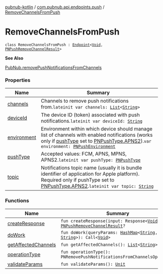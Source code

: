 [pubnub-kotlin](../../index.md) / [com.pubnub.api.endpoints.push](../index.md) / [RemoveChannelsFromPush](./index.md)

# RemoveChannelsFromPush

`class RemoveChannelsFromPush : `[`Endpoint`](../../com.pubnub.api/-endpoint/index.md)`<`[`Void`](https://docs.oracle.com/javase/6/docs/api/java/lang/Void.html)`, `[`PNPushRemoveChannelResult`](../../com.pubnub.api.models.consumer.push/-p-n-push-remove-channel-result/index.md)`>`

**See Also**

[PubNub.removePushNotificationsFromChannels](../../com.pubnub.api/-pub-nub/remove-push-notifications-from-channels.md)

### Properties

| Name | Summary |
|---|---|
| [channels](channels.md) | Channels to remove push notifications from.`lateinit var channels: `[`List`](https://kotlinlang.org/api/latest/jvm/stdlib/kotlin.collections/-list/index.html)`<`[`String`](https://kotlinlang.org/api/latest/jvm/stdlib/kotlin/-string/index.html)`>` |
| [deviceId](device-id.md) | The device ID (token) associated with push notifications.`lateinit var deviceId: `[`String`](https://kotlinlang.org/api/latest/jvm/stdlib/kotlin/-string/index.html) |
| [environment](environment.md) | Environment within which device should manage list of channels with enabled notifications (works only if [pushType](push-type.md) set to [PNPushType.APNS2](../../com.pubnub.api.enums/-p-n-push-type/-a-p-n-s2.md)).`var environment: `[`PNPushEnvironment`](../../com.pubnub.api.enums/-p-n-push-environment/index.md) |
| [pushType](push-type.md) | Accepted values: FCM, APNS, MPNS, APNS2.`lateinit var pushType: `[`PNPushType`](../../com.pubnub.api.enums/-p-n-push-type/index.md) |
| [topic](topic.md) | Notifications topic name (usually it is bundle identifier of application for Apple platform). Required only if pushType set to [PNPushType.APNS2](../../com.pubnub.api.enums/-p-n-push-type/-a-p-n-s2.md).`lateinit var topic: `[`String`](https://kotlinlang.org/api/latest/jvm/stdlib/kotlin/-string/index.html) |

### Functions

| Name | Summary |
|---|---|
| [createResponse](create-response.md) | `fun createResponse(input: Response<`[`Void`](https://docs.oracle.com/javase/6/docs/api/java/lang/Void.html)`>): `[`PNPushRemoveChannelResult`](../../com.pubnub.api.models.consumer.push/-p-n-push-remove-channel-result/index.md)`?` |
| [doWork](do-work.md) | `fun doWork(queryParams: `[`HashMap`](https://docs.oracle.com/javase/6/docs/api/java/util/HashMap.html)`<`[`String`](https://kotlinlang.org/api/latest/jvm/stdlib/kotlin/-string/index.html)`, `[`String`](https://kotlinlang.org/api/latest/jvm/stdlib/kotlin/-string/index.html)`>): Call<`[`Void`](https://docs.oracle.com/javase/6/docs/api/java/lang/Void.html)`>` |
| [getAffectedChannels](get-affected-channels.md) | `fun getAffectedChannels(): `[`List`](https://kotlinlang.org/api/latest/jvm/stdlib/kotlin.collections/-list/index.html)`<`[`String`](https://kotlinlang.org/api/latest/jvm/stdlib/kotlin/-string/index.html)`>` |
| [operationType](operation-type.md) | `fun operationType(): PNRemovePushNotificationsFromChannelsOperation` |
| [validateParams](validate-params.md) | `fun validateParams(): `[`Unit`](https://kotlinlang.org/api/latest/jvm/stdlib/kotlin/-unit/index.html) |
